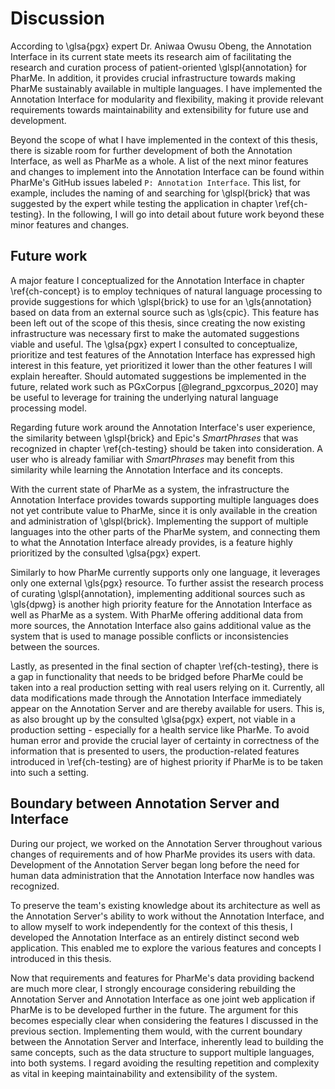 # Discussion

According to \glsa{pgx} expert Dr. Aniwaa Owusu Obeng, the Annotation Interface
in its current state meets its research aim of facilitating the research and
curation process of patient-oriented \glspl{annotation} for PharMe. In addition,
it provides crucial infrastructure towards making PharMe sustainably available
in multiple languages. I have implemented the Annotation Interface for
modularity and flexibility, making it provide relevant requirements towards
maintainability and extensibility for future use and development.

Beyond the scope of what I have implemented in the context of this thesis, there
is sizable room for further development of both the Annotation Interface, as
well as PharMe as a whole. A list of the next minor features and changes to
implement into the Annotation Interface can be found within PharMe's GitHub
issues labeled `P: Annotation Interface`. This list, for example, includes the
naming of and searching for \glspl{brick} that was suggested by the expert while
testing the application in chapter \ref{ch-testing}. In the following, I will go
into detail about future work beyond these minor features and changes.

## Future work

A major feature I conceptualized for the Annotation Interface in chapter
\ref{ch-concept} is to employ techniques of natural language processing to
provide suggestions for which \glspl{brick} to use for an \gls{annotation} based
on data from an external source such as \gls{cpic}. This feature has been left
out of the scope of this thesis, since creating the now existing infrastructure
was necessary first to make the automated suggestions viable and useful. The
\glsa{pgx} expert I consulted to conceptualize, prioritize and test features of
the Annotation Interface has expressed high interest in this feature, yet
prioritized it lower than the other features I will explain hereafter. Should
automated suggestions be implemented in the future, related work such as
PGxCorpus [@legrand_pgxcorpus_2020] may be useful to leverage for training the
underlying natural language processing model.

Regarding future work around the Annotation Interface's user experience, the
similarity between \glspl{brick} and Epic's *SmartPhrases* that was recognized
in chapter \ref{ch-testing} should be taken into consideration. A user who is
already familiar with *SmartPhrases* may benefit from this similarity while
learning the Annotation Interface and its concepts.

With the current state of PharMe as a system, the infrastructure the Annotation
Interface provides towards supporting multiple languages does not yet contribute
value to PharMe, since it is only available in the creation and administration
of \glspl{brick}. Implementing the support of multiple languages into the other
parts of the PharMe system, and connecting them to what the Annotation Interface
already provides, is a feature highly prioritized by the consulted \glsa{pgx}
expert.

Similarly to how PharMe currently supports only one language, it leverages only
one external \gls{pgx} resource. To further assist the research process of
curating \glspl{annotation}, implementing additional sources such as \gls{dpwg}
is another high priority feature for the Annotation Interface as well as PharMe
as a system. With PharMe offering additional data from more sources, the
Annotation Interface also gains additional value as the system that is used to
manage possible conflicts or inconsistencies between the sources.

Lastly, as presented in the final section of chapter \ref{ch-testing}, there is
a gap in functionality that needs to be bridged before PharMe could be taken
into a real production setting with real users relying on it. Currently, all
data modifications made through the Annotation Interface immediately appear on
the Annotation Server and are thereby available for users. This is, as also
brought up by the consulted \glsa{pgx} expert, not viable in a production
setting - especially for a health service like PharMe. To avoid human error and
provide the crucial layer of certainty in correctness of the information that is
presented to users, the production-related features introduced in
\ref{ch-testing} are of highest priority if PharMe is to be taken into such a
setting.

## Boundary between Annotation Server and Interface

During our project, we worked on the Annotation Server throughout various
changes of requirements and of how PharMe provides its users with data.
Development of the Annotation Server began long before the need for human data
administration that the Annotation Interface now handles was recognized.

To preserve the team's existing knowledge about its architecture as well as the
Annotation Server's ability to work without the Annotation Interface, and to
allow myself to work independently for the context of this thesis, I developed
the Annotation Interface as an entirely distinct second web application. This
enabled me to explore the various features and concepts I introduced in this
thesis.

Now that requirements and features for PharMe's data providing backend are much
more clear, I strongly encourage considering rebuilding the Annotation Server
and Annotation Interface as one joint web application if PharMe is to be
developed further in the future. The argument for this becomes especially clear
when considering the features I discussed in the previous section. Implementing
them would, with the current boundary between the Annotation Server and
Interface, inherently lead to building the same concepts, such as the data
structure to support multiple languages, into both systems. I regard avoiding
the resulting repetition and complexity as vital in keeping maintainability and
extensibility of the system.
